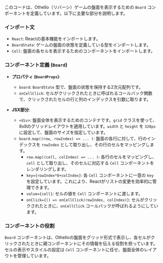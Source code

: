 このコードは、Othello（リバーシ）ゲームの盤面を表示するための `Board` コンポーネントを定義しています。以下に主要な部分を説明します。

### インポート文
- `React`: Reactの基本機能をインポートします。
- `BoardState`: ゲームの盤面の状態を定義している型をインポートします。
- `Cell`: 盤面の各セルを表示するためのコンポーネントをインポートします。

### コンポーネント定義 (`Board`)
- **プロパティ (`BoardProps`)**:
  - `board`: `BoardState` 型で、盤面の状態を保持する2次元配列です。
  - `onCellClick`: セルがクリックされたときに呼ばれるコールバック関数で、クリックされたセルの行と列のインデックスを引数に取ります。

- **JSX部分**:
  - `<div>`: 盤面全体を表示するためのコンテナです。`grid` クラスを使って、8x8のグリッドレイアウトを適用しています。`width` と `height` を `320px` に設定して、盤面のサイズを指定しています。
  - `board.map((row, rowIndex) => ... )`: 盤面の各行に対して、行のインデックスを `rowIndex` として取り出し、その行のセルをマッピングします。
    - `row.map((cell, colIndex) => ... )`: 各行のセルをマッピングし、`cell` として取り出し、そのセルに対応する `Cell` コンポーネントをレンダリングします。
    - `key={rowIndex*8+colIndex}`: 各 `Cell` コンポーネントに一意の `key` を設定しています。これにより、Reactがリストの変更を効率的に管理できます。
    - `value={cell}`: セルの値を `Cell` コンポーネントに渡します。
    - `onClick={() => onCellClick(rowIndex, colIndex)}`: セルがクリックされたときに、`onCellClick` コールバックが呼ばれるようにしています。

### コンポーネントの役割
`Board` コンポーネントは、Othelloの盤面をグリッド形式で表示し、各セルがクリックされたときに親コンポーネントにその情報を伝える役割を担っています。セルの表示やスタイルの設定は `Cell` コンポーネントに任せ、盤面全体のレイアウトを管理しています。
